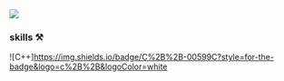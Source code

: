<a href="https://github.com/devxb/gitanimals">
  <img src="https://render.gitanimals.org/farms/{jungjiukk}"/>
</a>


### skills ⚒️
![C++]https://img.shields.io/badge/C%2B%2B-00599C?style=for-the-badge&logo=c%2B%2B&logoColor=white
